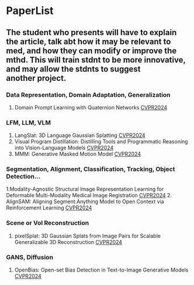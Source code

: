 # PaperList

## The student who presents will have to explain the article, talk abt how it may be relevant to med, and how they can modify or improve the mthd. This will train stdnt to be more innovative, and may allow the stdnts to suggest another project.

### Data Representation, Domain Adaptation, Generalization
1. Domain Prompt Learning with Quaternion Networks [CVPR2024](https://openaccess.thecvf.com/content/CVPR2024/papers/Cao_Domain_Prompt_Learning_with_Quaternion_Networks_CVPR_2024_paper.pdf)

### LFM, LLM, VLM
1. LangSlat: 3D Language Gaussian Splatting [CVPR2024](https://openaccess.thecvf.com/content/CVPR2024/papers/Qin_LangSplat_3D_Language_Gaussian_Splatting_CVPR_2024_paper.pdf)
2. Visual Program Distillation: Distilling Tools and Programmatic Reasoning into Vision-Language Models [CVPR2024](https://openaccess.thecvf.com/content/CVPR2024/papers/Hu_Visual_Program_Distillation_Distilling_Tools_and_Programmatic_Reasoning_into_Vision-Language_CVPR_2024_paper.pdf)
3. MMM: Generative Masked Motion Model [CVPR2024](https://openaccess.thecvf.com/content/CVPR2024/papers/Pinyoanuntapong_MMM_Generative_Masked_Motion_Model_CVPR_2024_paper.pdf)

### Segmentation, Alignment, Classification, Tracking, Object Detection...
1.Modality-Agnostic Structural Image Representation Learning for Deformable Multi-Modality Medical Image Registration [CVPR2024](https://openaccess.thecvf.com/content/CVPR2024/papers/Mok_Modality-Agnostic_Structural_Image_Representation_Learning_for_Deformable_Multi-Modality_Medical_Image_CVPR_2024_paper.pdf)
2. AlignSAM: Aligning Segment Anything Model to Open Context via Reinforcement Learning [CVPR2024](https://openaccess.thecvf.com/content/CVPR2024/papers/Huang_AlignSAM_Aligning_Segment_Anything_Model_to_Open_Context_via_Reinforcement_CVPR_2024_paper.pdf)

### Scene or Vol Reconstruction
1. pixelSplat: 3D Gaussian Splats from Image Pairs for Scalable Generalizable 3D Reconstruction [CVPR2024](https://openaccess.thecvf.com/content/CVPR2024/papers/Charatan_pixelSplat_3D_Gaussian_Splats_from_Image_Pairs_for_Scalable_Generalizable_CVPR_2024_paper.pdf)

### GANS, Diffusion
1. OpenBias: Open-set Bias Detection in Text-to-Image Generative Models [CVPR2024](https://openaccess.thecvf.com/content/CVPR2024/papers/DInca_OpenBias_Open-set_Bias_Detection_in_Text-to-Image_Generative_Models_CVPR_2024_paper.pdf)
